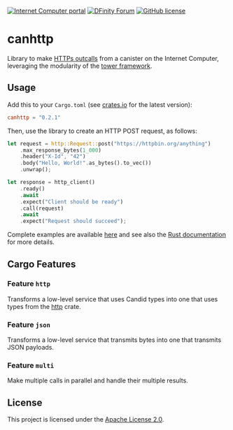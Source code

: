 [![Internet Computer portal](https://img.shields.io/badge/InternetComputer-grey?logo=internet%20computer&style=for-the-badge)](https://internetcomputer.org)
[![DFinity Forum](https://img.shields.io/badge/help-post%20on%20forum.dfinity.org-blue?style=for-the-badge)](https://forum.dfinity.org/)
[![GitHub license](https://img.shields.io/badge/license-Apache%202.0-blue.svg?logo=apache&style=for-the-badge)](LICENSE)


# canhttp

Library to make [HTTPs outcalls](https://internetcomputer.org/https-outcalls) from a canister on the Internet Computer, leveraging the modularity of the [tower framework](https://rust-lang.guide/guide/learn-async-rust/tower.html).

## Usage

Add this to your `Cargo.toml` (see [crates.io](https://crates.io/crates/canhttp) for the latest version):

```toml
canhttp = "0.2.1"
```

Then, use the library to create an HTTP POST request, as follows:
```rust
let request = http::Request::post("https://httpbin.org/anything")
    .max_response_bytes(1_000)
    .header("X-Id", "42")
    .body("Hello, World!".as_bytes().to_vec())
    .unwrap();

let response = http_client()
    .ready()
    .await
    .expect("Client should be ready")
    .call(request)
    .await
    .expect("Request should succeed");
```

Complete examples are available [here](examples) and see also the [Rust documentation](https://docs.rs/canhttp) for more details.

## Cargo Features

### Feature `http`

Transforms a low-level service that uses Candid types into one that uses types from the [http](https://crates.io/crates/http) crate.

### Feature `json`

Transforms a low-level service that transmits bytes into one that transmits JSON payloads.

### Feature `multi`

Make multiple calls in parallel and handle their multiple results.

## License

This project is licensed under the [Apache License 2.0](https://opensource.org/licenses/Apache-2.0).